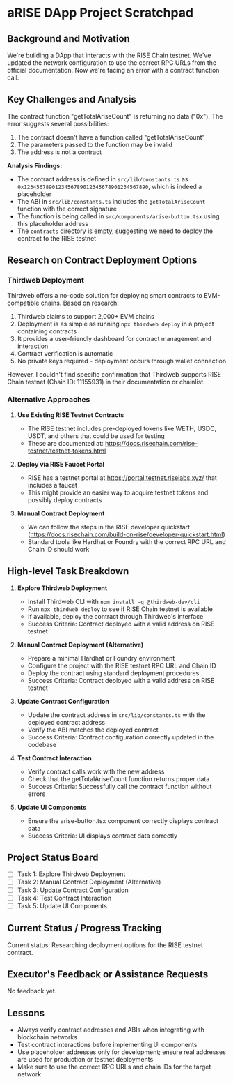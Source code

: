 # aRISE DApp Project Scratchpad

## Background and Motivation
We're building a DApp that interacts with the RISE Chain testnet. We've updated the network configuration to use the correct RPC URLs from the official documentation. Now we're facing an error with a contract function call.

## Key Challenges and Analysis
The contract function "getTotalAriseCount" is returning no data ("0x"). The error suggests several possibilities:
1. The contract doesn't have a function called "getTotalAriseCount"
2. The parameters passed to the function may be invalid
3. The address is not a contract

**Analysis Findings:**
- The contract address is defined in `src/lib/constants.ts` as `0x1234567890123456789012345678901234567890`, which is indeed a placeholder
- The ABI in `src/lib/constants.ts` includes the `getTotalAriseCount` function with the correct signature
- The function is being called in `src/components/arise-button.tsx` using this placeholder address
- The `contracts` directory is empty, suggesting we need to deploy the contract to the RISE testnet

## Research on Contract Deployment Options

### Thirdweb Deployment
Thirdweb offers a no-code solution for deploying smart contracts to EVM-compatible chains. Based on research:

1. Thirdweb claims to support 2,000+ EVM chains
2. Deployment is as simple as running `npx thirdweb deploy` in a project containing contracts
3. It provides a user-friendly dashboard for contract management and interaction
4. Contract verification is automatic
5. No private keys required - deployment occurs through wallet connection

However, I couldn't find specific confirmation that Thirdweb supports RISE Chain testnet (Chain ID: 11155931) in their documentation or chainlist.

### Alternative Approaches

1. **Use Existing RISE Testnet Contracts**
   - The RISE testnet includes pre-deployed tokens like WETH, USDC, USDT, and others that could be used for testing
   - These are documented at: https://docs.risechain.com/rise-testnet/testnet-tokens.html

2. **Deploy via RISE Faucet Portal**
   - RISE has a testnet portal at https://portal.testnet.riselabs.xyz/ that includes a faucet
   - This might provide an easier way to acquire testnet tokens and possibly deploy contracts

3. **Manual Contract Deployment**
   - We can follow the steps in the RISE developer quickstart (https://docs.risechain.com/build-on-rise/developer-quickstart.html)
   - Standard tools like Hardhat or Foundry with the correct RPC URL and Chain ID should work

## High-level Task Breakdown

1. **Explore Thirdweb Deployment**
   - Install Thirdweb CLI with `npm install -g @thirdweb-dev/cli`
   - Run `npx thirdweb deploy` to see if RISE Chain testnet is available
   - If available, deploy the contract through Thirdweb's interface
   - Success Criteria: Contract deployed with a valid address on RISE testnet

2. **Manual Contract Deployment (Alternative)**
   - Prepare a minimal Hardhat or Foundry environment
   - Configure the project with the RISE testnet RPC URL and Chain ID
   - Deploy the contract using standard deployment procedures
   - Success Criteria: Contract deployed with a valid address on RISE testnet

3. **Update Contract Configuration**
   - Update the contract address in `src/lib/constants.ts` with the deployed contract address
   - Verify the ABI matches the deployed contract
   - Success Criteria: Contract configuration correctly updated in the codebase

4. **Test Contract Interaction**
   - Verify contract calls work with the new address
   - Check that the getTotalAriseCount function returns proper data
   - Success Criteria: Successfully call the contract function without errors

5. **Update UI Components**
   - Ensure the arise-button.tsx component correctly displays contract data
   - Success Criteria: UI displays contract data correctly

## Project Status Board
- [ ] Task 1: Explore Thirdweb Deployment
- [ ] Task 2: Manual Contract Deployment (Alternative)
- [ ] Task 3: Update Contract Configuration
- [ ] Task 4: Test Contract Interaction
- [ ] Task 5: Update UI Components

## Current Status / Progress Tracking
Current status: Researching deployment options for the RISE testnet contract.

## Executor's Feedback or Assistance Requests
No feedback yet.

## Lessons
- Always verify contract addresses and ABIs when integrating with blockchain networks
- Test contract interactions before implementing UI components
- Use placeholder addresses only for development; ensure real addresses are used for production or testnet deployments
- Make sure to use the correct RPC URLs and chain IDs for the target network 